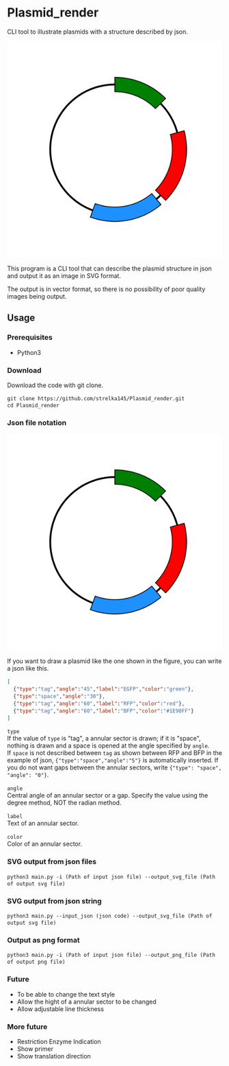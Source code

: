 # Plasmid_render
CLI tool to illustrate plasmids with a structure described by json.

![Example Image](/test/SVG.svg)

This program is a CLI tool that can describe the plasmid structure in json and output it as an image in SVG format.  

The output is in vector format, so there is no possibility of poor quality images being output.

## Usage

### Prerequisites
- Python3

### Download
Download the code with git clone.

```
git clone https://github.com/strelka145/Plasmid_render.git
cd Plasmid_render
```

### Json file notation

![Example Image](/test/SVG.svg)

If you want to draw a plasmid like the one shown in the figure, you can write a json like this.

```json
[
  {"type":"tag","angle":"45","label":"EGFP","color":"green"},
  {"type":"space","angle":"30"},
  {"type":"tag","angle":"60","label":"RFP","color":"red"},
  {"type":"tag","angle":"60","label":"BFP","color":"#1E90FF"}
]
```

`type`  
If the value of `type` is "tag", a annular sector is drawn; if it is "space", nothing is drawn and a space is opened at the angle specified by `angle`.  
If `space` is not described between `tag` as shown between RFP and BFP in the example of json, `{"type":"space","angle":"5"}` is automatically inserted. If you do not want gaps between the annular sectors, write `{"type": "space", "angle": "0"}`.  

`angle`  
Central angle of an annular sector or a gap. Specify the value using the degree method, NOT the radian method.

`label`  
Text of an annular sector.

`color`  
Color of an annular sector.

### SVG output from json files

```
python3 main.py -i (Path of input json file) --output_svg_file (Path of output svg file)
```

### SVG output from json string

```
python3 main.py --input_json (json code) --output_svg_file (Path of output svg file)
```

### Output as png format

```
python3 main.py -i (Path of input json file) --output_png_file (Path of output png file)
```


### Future
- To be able to change the text style
- Allow the hight of a annular sector to be changed
- Allow adjustable line thickness

### More future
- Restriction Enzyme Indication
- Show primer
- Show translation direction
